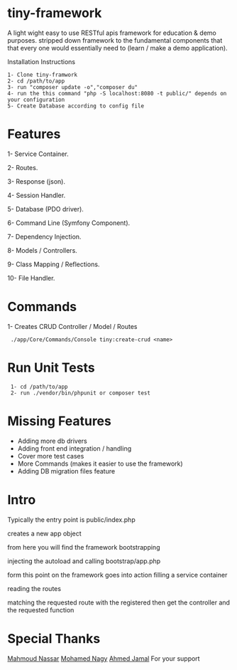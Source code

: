 # tiny-framework 

A light wight easy to use RESTful apis framework for education & demo purposes. stripped down framework to the fundamental components that that every one would essentially need to (learn / make a demo application).

Installation Instructions

    1- Clone tiny-framwork
    2- cd /path/to/app
    3- run "composer update -o","composer du"
    4- run the this command "php -S localhost:8080 -t public/" depends on your configuration
    5- Create Database according to config file
    
# Features
1- Service Container.

2- Routes.

3- Response (json). 

4- Session Handler.

5- Database (PDO driver).

6- Command Line (Symfony Component).

7- Dependency Injection.

8- Models / Controllers.

9- Class Mapping / Reflections.

10- File Handler.
 
# Commands
   1- Creates CRUD Controller / Model / Routes
```
 ./app/Core/Commands/Console tiny:create-crud <name>
```  
# Run Unit Tests
 
```
 1- cd /path/to/app 
 2- run ./vendor/bin/phpunit or composer test 
 ```  

# Missing Features 

 
 - Adding more db drivers
 - Adding front end integration / handling
 - Cover more test cases
 - More Commands (makes it easier to use the framework)
 - Adding DB migration files feature

# Intro 

Typically the entry point is public/index.php

creates a new app object 

from here you will find the framework bootstrapping 

injecting the autoload and calling bootstrap/app.php 

form this point on the framework goes into action filling a service container

reading the routes 

matching the requested route with the registered then get the controller and the requested function 

# Special Thanks
[Mahmoud Nassar](https://github.com/NassarX)
[Mohamed Nagy](https://github.com/mohamednagy)
[Ahmed Jamal](https://github.com/ahmed-jamal)
For your support
